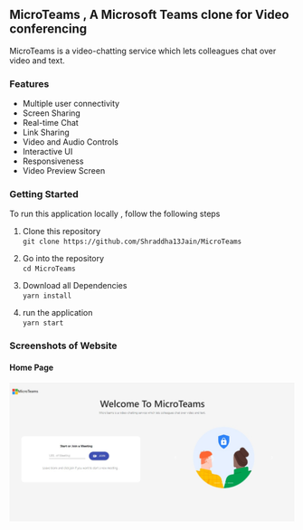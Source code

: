 ## MicroTeams , A Microsoft Teams clone for Video conferencing
MicroTeams is a video-chatting service which lets colleagues chat over video and text.

### Features
- Multiple user connectivity
- Screen Sharing
- Real-time Chat
- Link Sharing
- Video and Audio Controls
- Interactive UI
- Responsiveness
- Video Preview Screen

### Getting Started
To run this application locally , follow the following steps 

1. Clone this repository  
  `git clone https://github.com/Shraddha13Jain/MicroTeams `

2. Go into the repository  
   `cd MicroTeams`

3. Download all Dependencies  
   `yarn install`

4. run the application   
  `yarn start`

### Screenshots of Website
#### Home Page
<img src="/images/home.jpeg"/>